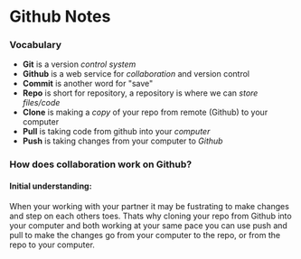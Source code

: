 # Github Notes

### Vocabulary 

- **Git** is a version _control system_
- **Github** is a web service for _collaboration_ and version control 
- **Commit** is another word for "save"
- **Repo** is short for repository, a repository is where we can _store files/code_
- **Clone** is making a _copy_ of your repo from remote (Github) to your computer 
- **Pull** is taking code from github into your _computer_
- **Push** is taking changes from your computer to _Github_


### How does collaboration work on Github? 

#### Initial understanding:
When your working with your partner it may be fustrating to make changes and step on each others toes. Thats why cloning your repo from Github into your computer and both working at your same pace you can use push and pull to make the changes go from your computer to the repo, or from the repo to your computer. 
